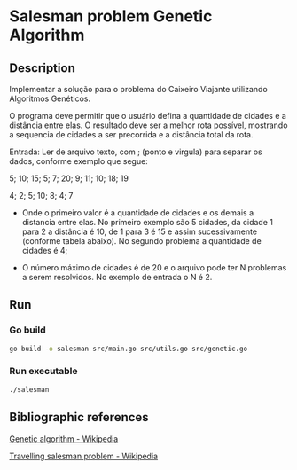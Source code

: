 # Salesman problem Genetic Algorithm

## Description

Implementar a solução para o problema do Caixeiro Viajante utilizando Algoritmos Genéticos.

O programa deve permitir que o usuário defina a quantidade de cidades e a distância entre elas. O resultado deve ser a melhor rota possível, mostrando a sequencia de cidades a ser precorrida e a distância total da rota.

Entrada: Ler de arquivo texto, com ; (ponto e virgula) para separar os dados, conforme exemplo que segue:

5; 10; 15; 5; 7; 20; 9; 11; 10; 18; 19

4; 2; 5; 10; 8; 4; 7

- Onde o primeiro valor é a quantidade de cidades e os demais a distancia entre elas. No primeiro exemplo são 5 cidades, da cidade 1 para 2 a distância é 10, de 1 para 3 é 15 e assim sucessivamente (conforme tabela abaixo). No segundo problema a quantidade de cidades é 4;

- O número máximo de cidades é de 20 e o arquivo pode ter N problemas a serem resolvidos. No exemplo de entrada o N é 2.

## Run

### Go build

```bash
go build -o salesman src/main.go src/utils.go src/genetic.go
```

### Run executable

```bash
./salesman
```

## Bibliographic references

[Genetic algorithm - Wikipedia](https://en.wikipedia.org/wiki/Genetic_algorithm)

[Travelling salesman problem - Wikipedia](https://en.wikipedia.org/wiki/Travelling_salesman_problem)
